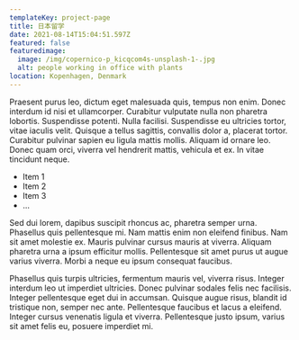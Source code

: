 ```yaml
---
templateKey: project-page
title: 日本留学
date: 2021-08-14T15:04:51.597Z
featured: false
featuredimage:
  image: /img/copernico-p_kicqcom4s-unsplash-1-.jpg
  alt: people working in office with plants
location: Kopenhagen, Denmark
---
```

Praesent purus leo, dictum eget malesuada quis, tempus non enim. Donec interdum id nisi et ullamcorper. Curabitur vulputate nulla non pharetra lobortis. Suspendisse potenti. Nulla facilisi. Suspendisse eu ultricies tortor, vitae iaculis velit. Quisque a tellus sagittis, convallis dolor a, placerat tortor. Curabitur pulvinar sapien eu ligula mattis mollis. Aliquam id ornare leo. Donec quam orci, viverra vel hendrerit mattis, vehicula et ex. In vitae tincidunt neque.

* Item 1
* Item 2
* Item 3
* ...

Sed dui lorem, dapibus suscipit rhoncus ac, pharetra semper urna. Phasellus quis pellentesque mi. Nam mattis enim non eleifend finibus. Nam sit amet molestie ex. Mauris pulvinar cursus mauris at viverra. Aliquam pharetra urna a ipsum efficitur mollis. Pellentesque sit amet purus ut augue varius viverra. Morbi a neque eu ipsum consequat faucibus.

Phasellus quis turpis ultricies, fermentum mauris vel, viverra risus. Integer interdum leo ut imperdiet ultricies. Donec pulvinar sodales felis nec facilisis. Integer pellentesque eget dui in accumsan. Quisque augue risus, blandit id tristique non, semper nec ante. Pellentesque faucibus et lacus a eleifend. Integer cursus venenatis ligula et viverra. Pellentesque justo ipsum, varius sit amet felis eu, posuere imperdiet mi.